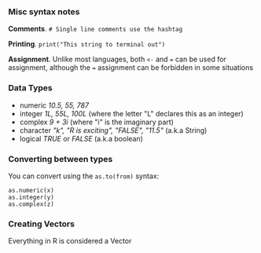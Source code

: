 ### Misc syntax notes

**Comments**.   `# Single line comments use the hashtag`

**Printing**.   `print("This string to terminal out")`

**Assignment**.  Unlike most languages, both `<-` and `=` can be used for assignment,
although the `=` assignment can be forbidden in some situations

### Data Types

- numeric   *10.5, 55, 787*
- integer   *1L, 55L, 100L* (where the letter "L" declares this as an integer)
- complex   *9 + 3i* (where "i" is the imaginary part)
- character *"k", "R is exciting", "FALSE", "11.5"*  (a.k.a String)
- logical   *TRUE* or *FALSE* (a.k.a boolean)

### Converting between types
You can convert using the `as.to(from)` syntax:

    as.numeric(x)
    as.integer(y)
    as.complex(z)

### Creating Vectors

Everything in R is considered a Vector
